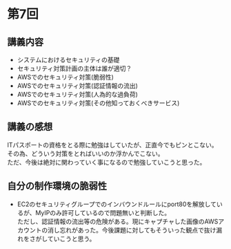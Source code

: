 # 第7回  
## 講義内容  
* システムにおけるセキュリティの基礎  
* セキュリティ対策計画の主体は誰が適切？  
* AWSでのセキュリティ対策(脆弱性)  
* AWSでのセキュリティ対策(認証情報の流出)  
* AWSでのセキュリティ対策(人為的な過負荷)  
* AWSでのセキュリティ対策(その他知っておくべきサービス)  
## 講義の感想  
 ITパスポートの資格をとる際に勉強はしていたが、正直今でもピンとこない。  
 その為、どういう対策をとればいいのか浮かんでこない。  
 ただ、今後は絶対に関わっていく事になるので勉強していこうと思った。  
## 自分の制作環境の脆弱性  
* EC2のセキュリティグループでのインバウンドルールにport80を解放しているが、MyIPのみ許可しているので問題無いと判断した。  
ただし、認証情報の流出等の危険がある。現にキャプチャした画像のAWSアカウントの消し忘れがあった。今後課題に対してもそういった観点で抜け漏れをさがしていこうと思う。